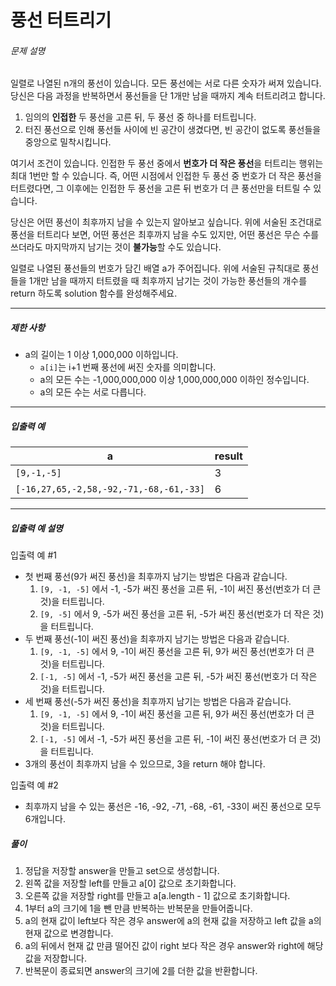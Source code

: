# 풍선 터트리기
###### 문제 설명

일렬로 나열된 n개의 풍선이 있습니다. 모든 풍선에는 서로 다른 숫자가 써져 있습니다. 당신은 다음 과정을 반복하면서 풍선들을 단 1개만 남을 때까지 계속 터트리려고 합니다.

1.  임의의  **인접한**  두 풍선을 고른 뒤, 두 풍선 중 하나를 터트립니다.
2.  터진 풍선으로 인해 풍선들 사이에 빈 공간이 생겼다면, 빈 공간이 없도록 풍선들을 중앙으로 밀착시킵니다.

여기서 조건이 있습니다. 인접한 두 풍선 중에서  **번호가 더 작은 풍선**을 터트리는 행위는 최대 1번만 할 수 있습니다. 즉, 어떤 시점에서 인접한 두 풍선 중 번호가 더 작은 풍선을 터트렸다면, 그 이후에는 인접한 두 풍선을 고른 뒤 번호가 더 큰 풍선만을 터트릴 수 있습니다.

당신은 어떤 풍선이 최후까지 남을 수 있는지 알아보고 싶습니다. 위에 서술된 조건대로 풍선을 터트리다 보면, 어떤 풍선은 최후까지 남을 수도 있지만, 어떤 풍선은 무슨 수를 쓰더라도 마지막까지 남기는 것이  **불가능**할 수도 있습니다.

일렬로 나열된 풍선들의 번호가 담긴 배열 a가 주어집니다. 위에 서술된 규칙대로 풍선들을 1개만 남을 때까지 터트렸을 때 최후까지 남기는 것이 가능한 풍선들의 개수를 return 하도록 solution 함수를 완성해주세요.

----------

##### 제한 사항

-   a의 길이는 1 이상 1,000,000 이하입니다.
    -   `a[i]`는 i+1 번째 풍선에 써진 숫자를 의미합니다.
    -   a의 모든 수는 -1,000,000,000 이상 1,000,000,000 이하인 정수입니다.
    -   a의 모든 수는 서로 다릅니다.

----------

##### 입출력 예
|a|result|
|--|--|
|`[9,-1,-5]`|3|
|`[-16,27,65,-2,58,-92,-71,-68,-61,-33]`|6|

----------

##### 입출력 예 설명

입출력 예 #1

-   첫 번째 풍선(9가 써진 풍선)을 최후까지 남기는 방법은 다음과 같습니다.
    1.  `[9, -1, -5]`  에서 -1, -5가 써진 풍선을 고른 뒤, -1이 써진 풍선(번호가 더 큰 것)을 터트립니다.
    2.  `[9, -5]`  에서 9, -5가 써진 풍선을 고른 뒤, -5가 써진 풍선(번호가 더 작은 것)을 터트립니다.
-   두 번째 풍선(-1이 써진 풍선)을 최후까지 남기는 방법은 다음과 같습니다.
    1.  `[9, -1, -5]`  에서 9, -1이 써진 풍선을 고른 뒤, 9가 써진 풍선(번호가 더 큰 것)을 터트립니다.
    2.  `[-1, -5]`  에서 -1, -5가 써진 풍선을 고른 뒤, -5가 써진 풍선(번호가 더 작은 것)을 터트립니다.
-   세 번째 풍선(-5가 써진 풍선)을 최후까지 남기는 방법은 다음과 같습니다.
    1.  `[9, -1, -5]`  에서 9, -1이 써진 풍선을 고른 뒤, 9가 써진 풍선(번호가 더 큰 것)을 터트립니다.
    2.  `[-1, -5]`  에서 -1, -5가 써진 풍선을 고른 뒤, -1이 써진 풍선(번호가 더 큰 것)을 터트립니다.
-   3개의 풍선이 최후까지 남을 수 있으므로, 3을 return 해야 합니다.

입출력 예 #2

-   최후까지 남을 수 있는 풍선은 -16, -92, -71, -68, -61, -33이 써진 풍선으로 모두 6개입니다.

#####  풀이
1. 정답을 저장할 answer을 만들고 set으로 생성합니다.
2. 왼쪽 값을 저장할 left를 만들고 a[0] 값으로 초기화합니다.
3. 오른쪽 값을 저장할 right를 만들고 a[a.length - 1] 값으로 초기화합니다.
4. 1부터 a의 크기에 1을 뺀 만큼 반복하는 반복문을 만들어줍니다.
5. a의 현재 값이 left보다 작은 경우 answer에 a의 현재 값을 저장하고 left 값을 a의 현재 값으로 변경합니다.
6. a의 뒤에서 현재 값 만큼 떨어진 값이 right 보다 작은 경우 answer와 right에 해당 값을 저장합니다.
7. 반복문이 종료되면 answer의 크기에 2를 더한 값을 반환합니다.